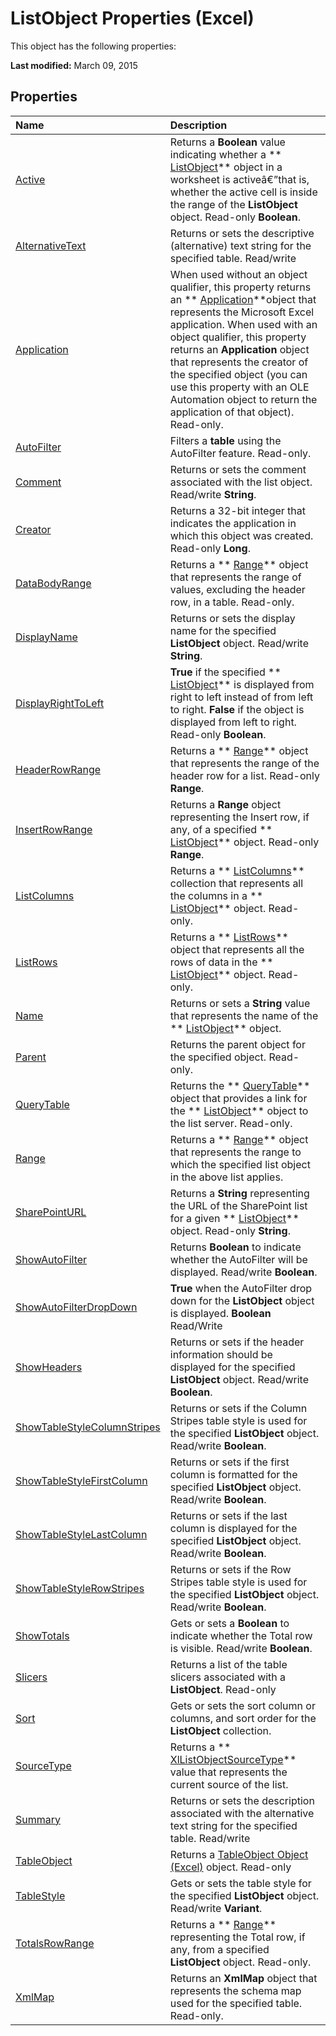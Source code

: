 
# ListObject Properties (Excel)
This object has the following properties:

 **Last modified:** March 09, 2015


## Properties



|**Name**|**Description**|
|:-----|:-----|
| [Active](abe995da-6471-e611-ee04-d24f8518327c.md)| Returns a **Boolean** value indicating whether a ** [ListObject](46de6c4f-8ce0-0c7d-da59-6e52f5eab612.md)** object in a worksheet is activeâ€”that is, whether the active cell is inside the range of the **ListObject** object. Read-only **Boolean**.|
| [AlternativeText](363423a9-5332-126a-8ebf-983269c2f72e.md)|Returns or sets the descriptive (alternative) text string for the specified table. Read/write|
| [Application](72c071cf-e0c8-fcc5-5207-93ca43272dfa.md)|When used without an object qualifier, this property returns an  ** [Application](19b73597-5cf9-4f56-8227-b5211f657f6f.md)**object that represents the Microsoft Excel application. When used with an object qualifier, this property returns an  **Application** object that represents the creator of the specified object (you can use this property with an OLE Automation object to return the application of that object). Read-only.|
| [AutoFilter](9df890b2-0e52-5155-b18c-fe678039c2ab.md)|Filters a  **table** using the AutoFilter feature. Read-only.|
| [Comment](675b47c5-37da-c3c5-b473-d7df14463c09.md)|Returns or sets the comment associated with the list object. Read/write  **String**.|
| [Creator](39d04a9a-c36e-5d09-df79-cbb802ddbe28.md)|Returns a 32-bit integer that indicates the application in which this object was created. Read-only  **Long**.|
| [DataBodyRange](fe906555-d006-8220-d9f8-59636cca68d5.md)|Returns a  ** [Range](b8207778-0dcc-4570-1234-f130532cc8cd.md)** object that represents the range of values, excluding the header row, in a table. Read-only.|
| [DisplayName](02c30c2b-5296-d996-1045-e867bdf41eb1.md)|Returns or sets the display name for the specified  **ListObject** object. Read/write **String**.|
| [DisplayRightToLeft](d8e7223d-2e7c-8149-8843-900152f491b1.md)| **True** if the specified ** [ListObject](46de6c4f-8ce0-0c7d-da59-6e52f5eab612.md)** is displayed from right to left instead of from left to right. **False** if the object is displayed from left to right. Read-only **Boolean**.|
| [HeaderRowRange](af7ca1d5-f72f-f369-9946-c64eb0cf9da0.md)|Returns a  ** [Range](b8207778-0dcc-4570-1234-f130532cc8cd.md)** object that represents the range of the header row for a list. Read-only **Range**.|
| [InsertRowRange](5957f802-96b8-60a3-74e4-d7abcea7544b.md)| Returns a **Range** object representing the Insert row, if any, of a specified ** [ListObject](46de6c4f-8ce0-0c7d-da59-6e52f5eab612.md)** object. Read-only **Range**.|
| [ListColumns](64cefe01-b0e6-1cdd-3eec-7cb8389666dc.md)|Returns a  ** [ListColumns](c1b8aff0-3049-df58-ce1f-0c5e4bddc467.md)** collection that represents all the columns in a ** [ListObject](46de6c4f-8ce0-0c7d-da59-6e52f5eab612.md)** object. Read-only.|
| [ListRows](7b584f41-ffc0-abe4-e755-ef163bcbb2ed.md)|Returns a  ** [ListRows](e4035209-00a2-ea16-a3b9-2d23afe0b88a.md)** object that represents all the rows of data in the ** [ListObject](46de6c4f-8ce0-0c7d-da59-6e52f5eab612.md)** object. Read-only.|
| [Name](fbbdf2f9-6c5f-6ebe-35b1-74aab63971a4.md)|Returns or sets a  **String** value that represents the name of the ** [ListObject](46de6c4f-8ce0-0c7d-da59-6e52f5eab612.md)** object.|
| [Parent](e3b1d6fd-4a48-84aa-cccb-106cc38df257.md)|Returns the parent object for the specified object. Read-only.|
| [QueryTable](fe019d61-654a-9c87-0bf4-30590a1274ca.md)|Returns the  ** [QueryTable](505b84ea-64b3-b4fe-741a-de6884eb69eb.md)** object that provides a link for the ** [ListObject](46de6c4f-8ce0-0c7d-da59-6e52f5eab612.md)** object to the list server. Read-only.|
| [Range](d19e35b9-2409-7a95-c6d1-ad2c17cd47a7.md)|Returns a  ** [Range](b8207778-0dcc-4570-1234-f130532cc8cd.md)** object that represents the range to which the specified list object in the above list applies.|
| [SharePointURL](a5b19612-c8e8-4952-e15c-a60da10f65d1.md)| Returns a **String** representing the URL of the SharePoint list for a given ** [ListObject](46de6c4f-8ce0-0c7d-da59-6e52f5eab612.md)** object. Read-only **String**.|
| [ShowAutoFilter](ae9dfc8d-dd58-802d-2e96-461abdb9ee2b.md)| Returns **Boolean** to indicate whether the AutoFilter will be displayed. Read/write **Boolean**.|
| [ShowAutoFilterDropDown](a264824e-3997-21b7-0c4b-ae417d1249b5.md)| **True** when the AutoFilter drop down for the **ListObject** object is displayed. **Boolean** Read/Write|
| [ShowHeaders](9b22396b-766d-7ff3-6d18-a6e5bf4bcc57.md)|Returns or sets if the header information should be displayed for the specified  **ListObject** object. Read/write **Boolean**.|
| [ShowTableStyleColumnStripes](30e2236b-df82-0fa2-e820-a0fc8978ced1.md)|Returns or sets if the Column Stripes table style is used for the specified  **ListObject** object. Read/write **Boolean**.|
| [ShowTableStyleFirstColumn](15b7b5bb-ee5b-98c2-90da-d06116426e30.md)|Returns or sets if the first column is formatted for the specified  **ListObject** object. Read/write **Boolean**.|
| [ShowTableStyleLastColumn](5808ce55-d7a2-aac4-eb5a-6b24b1052332.md)|Returns or sets if the last column is displayed for the specified  **ListObject** object. Read/write **Boolean**.|
| [ShowTableStyleRowStripes](e4853b8a-862f-857b-2d61-a0da3a78e40d.md)|Returns or sets if the Row Stripes table style is used for the specified  **ListObject** object. Read/write **Boolean**.|
| [ShowTotals](99a86f33-d718-98df-9869-76d52ddab0bb.md)|Gets or sets a  **Boolean** to indicate whether the Total row is visible. Read/write **Boolean**.|
| [Slicers](9f144c90-461f-04d7-9b26-512d394f4e0a.md)|Returns a list of the table slicers associated with a  **ListObject**. Read-only|
| [Sort](92c96e0f-354f-231a-ccff-8ff1a3049ddf.md)|Gets or sets the sort column or columns, and sort order for the  **ListObject** collection.|
| [SourceType](17c41741-1bca-0c07-d113-fd68ba7add75.md)|Returns a  ** [XlListObjectSourceType](5367ca5c-a5c5-a838-5493-976c1512b1fc.md)** value that represents the current source of the list.|
| [Summary](505aa536-7495-3f36-9e2b-fb3a4cbb76c6.md)|Returns or sets the description associated with the alternative text string for the specified table. Read/write|
| [TableObject](9304029d-f23e-fb15-7a08-cda5cda92269.md)|Returns a  [TableObject Object (Excel)](afc981f4-155b-085a-3c17-c8d46c4d7037.md) object. Read-only|
| [TableStyle](e9c2d152-e060-3132-d27c-35020d3380ab.md)|Gets or sets the table style for the specified  **ListObject** object. Read/write **Variant**.|
| [TotalsRowRange](80f22712-5113-30d9-a0ea-1158a563d17b.md)| Returns a ** [Range](b8207778-0dcc-4570-1234-f130532cc8cd.md)** representing the Total row, if any, from a specified **ListObject** object. Read-only.|
| [XmlMap](8bb623c7-84bc-5170-6afd-335853e716b2.md)|Returns an  **XmlMap** object that represents the schema map used for the specified table. Read-only.|

